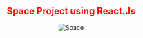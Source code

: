 <span style="color:red;">
  <h2 align="center">Space Project using React.Js</h2>
</span>
<p align="center">
  <img src="./assets/images/nasa.png" alt="Space">
</p>
